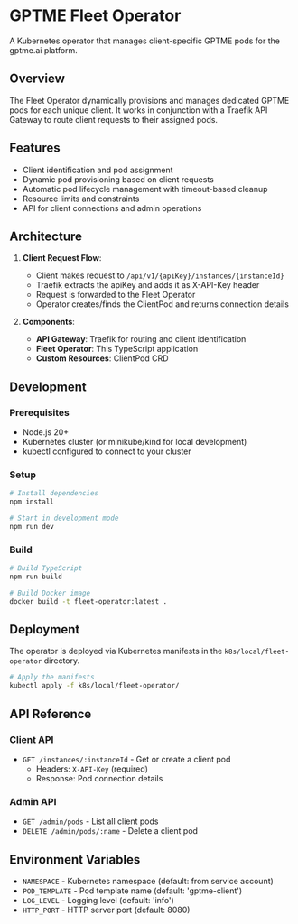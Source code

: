 # GPTME Fleet Operator

A Kubernetes operator that manages client-specific GPTME pods for the gptme.ai platform.

## Overview

The Fleet Operator dynamically provisions and manages dedicated GPTME pods for each unique client. It works in conjunction with a Traefik API Gateway to route client requests to their assigned pods.

## Features

- Client identification and pod assignment
- Dynamic pod provisioning based on client requests
- Automatic pod lifecycle management with timeout-based cleanup
- Resource limits and constraints
- API for client connections and admin operations

## Architecture

1. **Client Request Flow**:
   - Client makes request to `/api/v1/{apiKey}/instances/{instanceId}`
   - Traefik extracts the apiKey and adds it as X-API-Key header
   - Request is forwarded to the Fleet Operator
   - Operator creates/finds the ClientPod and returns connection details

2. **Components**:
   - **API Gateway**: Traefik for routing and client identification
   - **Fleet Operator**: This TypeScript application
   - **Custom Resources**: ClientPod CRD

## Development

### Prerequisites

- Node.js 20+
- Kubernetes cluster (or minikube/kind for local development)
- kubectl configured to connect to your cluster

### Setup

```bash
# Install dependencies
npm install

# Start in development mode
npm run dev
```

### Build

```bash
# Build TypeScript
npm run build

# Build Docker image
docker build -t fleet-operator:latest .
```

## Deployment

The operator is deployed via Kubernetes manifests in the `k8s/local/fleet-operator` directory.

```bash
# Apply the manifests
kubectl apply -f k8s/local/fleet-operator/
```

## API Reference

### Client API

- `GET /instances/:instanceId` - Get or create a client pod
  - Headers: `X-API-Key` (required)
  - Response: Pod connection details

### Admin API

- `GET /admin/pods` - List all client pods
- `DELETE /admin/pods/:name` - Delete a client pod

## Environment Variables

- `NAMESPACE` - Kubernetes namespace (default: from service account)
- `POD_TEMPLATE` - Pod template name (default: 'gptme-client')
- `LOG_LEVEL` - Logging level (default: 'info')
- `HTTP_PORT` - HTTP server port (default: 8080)

